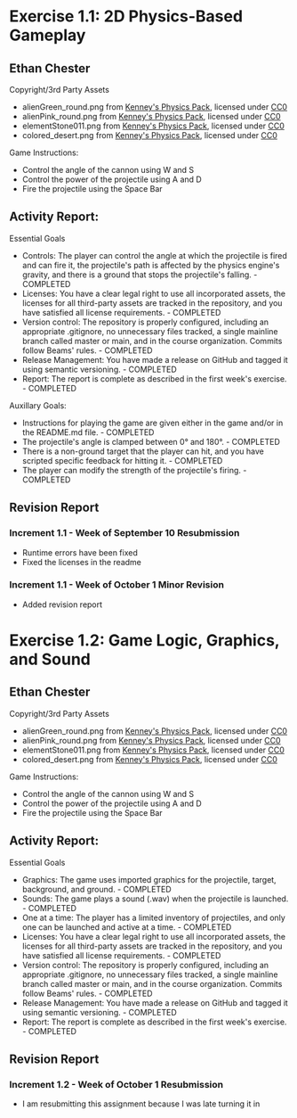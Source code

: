 # Exercise 1.1: 2D Physics-Based Gameplay
## Ethan Chester
Copyright/3rd Party Assets
+ alienGreen_round.png from [Kenney's Physics Pack](https://kenney.nl/assets/physics-assets), licensed under [CC0](https://creativecommons.org/publicdomain/zero/1.0/)
+ alienPink_round.png from [Kenney's Physics Pack](https://kenney.nl/assets/physics-assets), licensed under [CC0](https://creativecommons.org/publicdomain/zero/1.0/)
+ elementStone011.png from [Kenney's Physics Pack](https://kenney.nl/assets/physics-assets), licensed under [CC0](https://creativecommons.org/publicdomain/zero/1.0/)
+ colored_desert.png from [Kenney's Physics Pack](https://kenney.nl/assets/physics-assets), licensed under [CC0](https://creativecommons.org/publicdomain/zero/1.0/) 

Game Instructions:
+ Control the angle of the cannon using W and S
+ Control the power of the projectile using A and D
+ Fire the projectile using the Space Bar

## Activity Report:

Essential Goals
+ Controls: The player can control the angle at which the projectile is fired and can fire it, the projectile's path is affected by the physics engine's gravity, and there is a ground that stops the projectile's falling. - COMPLETED
+ Licenses: You have a clear legal right to use all incorporated assets, the licenses for all third-party assets are tracked in the repository, and you have satisfied all license requirements. - COMPLETED
+ Version control: The repository is properly configured, including an appropriate .gitignore, no unnecessary files tracked, a single mainline branch called master or main, and in the course organization. Commits follow Beams' rules. - COMPLETED
+ Release Management: You have made a release on GitHub and tagged it using semantic versioning. - COMPLETED
+ Report: The report is complete as described in the first week's exercise. - COMPLETED
  
Auxillary Goals:
+ Instructions for playing the game are given either in the game and/or in the README.md file. - COMPLETED
+ The projectile's angle is clamped between 0° and 180°. - COMPLETED
+ There is a non-ground target that the player can hit, and you have scripted specific feedback for hitting it. - COMPLETED
+ The player can modify the strength of the projectile's firing. - COMPLETED

## Revision Report

### Increment 1.1 - Week of September 10 Resubmission
+ Runtime errors have been fixed
+ Fixed the licenses in the readme

### Increment 1.1 - Week of October 1 Minor Revision
+ Added revision report

# Exercise 1.2: Game Logic, Graphics, and Sound
## Ethan Chester
Copyright/3rd Party Assets
+ alienGreen_round.png from [Kenney's Physics Pack](https://kenney.nl/assets/physics-assets), licensed under [CC0](https://creativecommons.org/publicdomain/zero/1.0/)
+ alienPink_round.png from [Kenney's Physics Pack](https://kenney.nl/assets/physics-assets), licensed under [CC0](https://creativecommons.org/publicdomain/zero/1.0/)
+ elementStone011.png from [Kenney's Physics Pack](https://kenney.nl/assets/physics-assets), licensed under [CC0](https://creativecommons.org/publicdomain/zero/1.0/)
+ colored_desert.png from [Kenney's Physics Pack](https://kenney.nl/assets/physics-assets), licensed under [CC0](https://creativecommons.org/publicdomain/zero/1.0/) 

Game Instructions:
+ Control the angle of the cannon using W and S
+ Control the power of the projectile using A and D
+ Fire the projectile using the Space Bar

## Activity Report:

Essential Goals
+ Graphics: The game uses imported graphics for the projectile, target, background, and ground. - COMPLETED
+ Sounds: The game plays a sound (.wav) when the projectile is launched. - COMPLETED
+ One at a time: The player has a limited inventory of projectiles, and only one can be launched and active at a time. - COMPLETED
+ Licenses: You have a clear legal right to use all incorporated assets, the licenses for all third-party assets are tracked in the repository, and you have satisfied all license requirements. - COMPLETED
+ Version control: The repository is properly configured, including an appropriate .gitignore, no unnecessary files tracked, a single mainline branch called master or main, and in the course organization. Commits follow Beams' rules. - COMPLETED
+ Release Management: You have made a release on GitHub and tagged it using semantic versioning. - COMPLETED
+ Report: The report is complete as described in the first week's exercise. - COMPLETED

## Revision Report

### Increment 1.2 - Week of October 1 Resubmission
+ I am resubmitting this assignment because I was late turning it in
